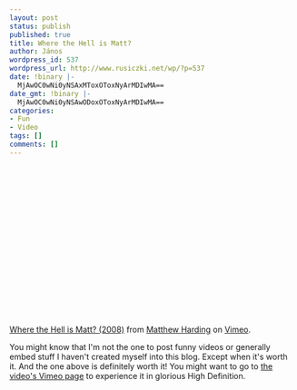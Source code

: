 ```yaml
---
layout: post
status: publish
published: true
title: Where the Hell is Matt?
author: János
wordpress_id: 537
wordpress_url: http://www.rusiczki.net/wp/?p=537
date: !binary |-
  MjAwOC0wNi0yNSAxMToxOToxNyArMDIwMA==
date_gmt: !binary |-
  MjAwOC0wNi0yNSAwODoxOToxNyArMDIwMA==
categories:
- Fun
- Video
tags: []
comments: []
---
```

<p><object width="500" height="281"><param name="allowfullscreen" value="true" /><param name="allowscriptaccess" value="always" /><param name="movie" value="http://www.vimeo.com/moogaloop.swf?clip_id=1211060&amp;server=www.vimeo.com&amp;show_title=1&amp;show_byline=1&amp;show_portrait=0&amp;color=ffffff&amp;fullscreen=1" /><embed src="http://www.vimeo.com/moogaloop.swf?clip_id=1211060&amp;server=www.vimeo.com&amp;show_title=1&amp;show_byline=1&amp;show_portrait=0&amp;color=ffffff&amp;fullscreen=1" type="application/x-shockwave-flash" allowfullscreen="true" allowscriptaccess="always" width="500" height="281"></embed></object><br />
<a href="http://www.vimeo.com/1211060?pg=embed&sec=1211060">Where the Hell is Matt? (2008)</a> from <a href="http://www.vimeo.com/user484313?pg=embed&sec=1211060">Matthew Harding</a> on <a href="http://vimeo.com?pg=embed&sec=1211060">Vimeo</a>.</p>
<p>You might know that I'm not the one to post funny videos or generally embed stuff I haven't created myself into this blog. Except when it's worth it. And the one above is definitely worth it! You might want to go to <a href="http://www.vimeo.com/1211060">the video's Vimeo page</a> to experience it in glorious High Definition.</p>
